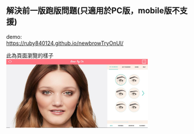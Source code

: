 ## 解決前一版跑版問題(只適用於PC版，mobile版不支援)

demo:</br>
https://ruby840124.github.io/newbrowTryOnUI/</br>

此為頁面瀏覽的樣子<br>
<img src="https://github.com/ruby840124/newbrowTryOnUI/blob/master/image/PC.JPG" width="75%" height="75%"> <br>
